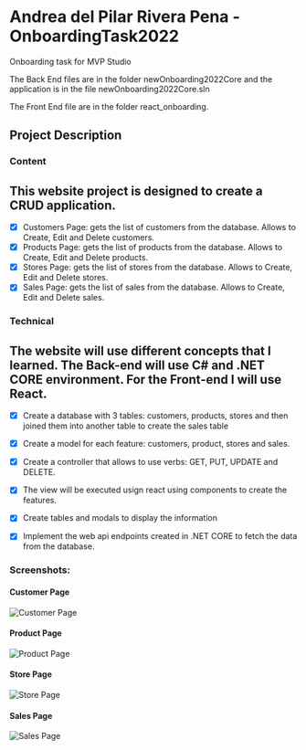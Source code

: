 # Andrea del Pilar Rivera Pena - OnboardingTask2022
Onboarding task for MVP Studio

<p>The Back End files are in the folder newOnboarding2022Core and the application is in the file newOnboarding2022Core.sln</p>
<p>The Front End file are in the folder react_onboarding.</p>


## Project Description

### Content

## This website project is designed to create a CRUD application. 

- [x] Customers Page: gets the list of customers from the database. Allows to Create, Edit and Delete customers. 
- [x] Products Page: gets the list of products from the database. Allows to Create, Edit and Delete products. 
- [x] Stores Page: gets the list of stores from the database. Allows to Create, Edit and Delete stores. 
- [x] Sales Page: gets the list of sales from the database. Allows to Create, Edit and Delete sales. 

### Technical

## The website will use different concepts that I learned. The Back-end will use C# and .NET CORE environment. For the Front-end I will use React.

- [x] Create a database with 3 tables: customers, products, stores and then joined them into another table to create the sales table
- [x] Create a model for each feature: customers, product, stores and sales.
- [x] Create a controller that allows to use verbs: GET, PUT, UPDATE and DELETE.
- [x] The view will be executed usign react using components to create the features.
- [x] Create tables and modals to display the information
- [x] Implement the web api endpoints created in .NET CORE to fetch the data from the database.


### Screenshots:

#### Customer Page

![ Customer Page ](./react_onboarding/public/screenshot_customer.JGP)

#### Product Page

![ Product Page ](./react_onboarding/public/screenshot_product.JPG)

#### Store Page

![ Store Page ](./react_onboarding/public/screenshot_store.JPG)

#### Sales Page

![ Sales Page ](./react_onboarding/public/screenshot_sales.JPG)


